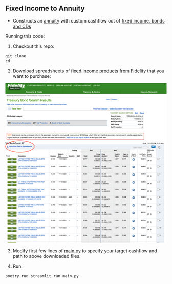 Fixed Income to Annuity
----

* Constructs an [annuity](https://www.investopedia.com/investing/overview-of-annuities/) with custom cashflow out of [fixed income, bonds and CDs](https://fixedincome.fidelity.com/ftgw/fi/FILanding)

Running this code:

1. Checkout this repo:
```
git clone
cd 
```

2. Download spreadsheets of [fixed income products from Fidelity](https://fixedincome.fidelity.com/ftgw/fi/FILanding#tbindividual-bonds|treasury) that you want to purchase:

![fidelity.png](fidelity.png)

3. Modify first few lines of [main.py](main.py) to specify your target cashflow and path to above downloaded files. 

4. Run: 
```
poetry run streamlit run main.py
```